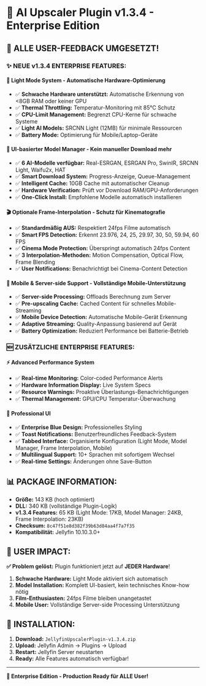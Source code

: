 # 🔧 AI Upscaler Plugin v1.3.4 - Enterprise Edition

## 🎉 ALLE USER-FEEDBACK UMGESETZT!

### ✨ NEUE v1.3.4 ENTERPRISE FEATURES:

#### 🔋 **Light Mode System** - Automatische Hardware-Optimierung
- ✅ **Schwache Hardware unterstützt:** Automatische Erkennung von <8GB RAM oder keiner GPU
- ✅ **Thermal Throttling:** Temperatur-Monitoring mit 85°C Schutz
- ✅ **CPU-Limit Management:** Begrenzt CPU-Kerne für schwache Systeme
- ✅ **Light AI Models:** SRCNN Light (12MB) für minimale Ressourcen
- ✅ **Battery Mode:** Optimierung für Mobile/Laptop-Geräte

#### 🤖 **UI-basierter Model Manager** - Kein manueller Download mehr
- ✅ **6 AI-Modelle verfügbar:** Real-ESRGAN, ESRGAN Pro, SwinIR, SRCNN Light, Waifu2x, HAT
- ✅ **Smart Download System:** Progress-Anzeige, Queue-Management
- ✅ **Intelligent Cache:** 10GB Cache mit automatischer Cleanup
- ✅ **Hardware Verification:** Prüft vor Download RAM/GPU-Anforderungen
- ✅ **One-Click Install:** Empfohlene Modelle automatisch installieren

#### 🎬 **Optionale Frame-Interpolation** - Schutz für Kinematografie
- ✅ **Standardmäßig AUS:** Respektiert 24fps Filme automatisch
- ✅ **Smart FPS Detection:** Erkennt 23.976, 24, 25, 29.97, 30, 50, 59.94, 60 FPS
- ✅ **Cinema Mode Protection:** Überspringt automatisch 24fps Content
- ✅ **3 Interpolation-Methoden:** Motion Compensation, Optical Flow, Frame Blending
- ✅ **User Notifications:** Benachrichtigt bei Cinema-Content Detection

#### 📱 **Mobile & Server-side Support** - Vollständige Mobile-Unterstützung
- ✅ **Server-side Processing:** Offloads Berechnung zum Server
- ✅ **Pre-upscaling Cache:** Cached Content für schnelles Mobile-Streaming
- ✅ **Mobile Device Detection:** Automatische Mobile-Gerät Erkennung
- ✅ **Adaptive Streaming:** Quality-Anpassung basierend auf Gerät
- ✅ **Battery Optimization:** Reduziert Performance bei Batterie-Betrieb

### 🆕 ZUSÄTZLICHE ENTERPRISE FEATURES:

#### ⚡ **Advanced Performance System**
- ✅ **Real-time Monitoring:** Color-coded Performance Alerts
- ✅ **Hardware Information Display:** Live System Specs
- ✅ **Resource Warnings:** Proaktive Überlastungs-Benachrichtigungen
- ✅ **Thermal Management:** GPU/CPU Temperatur-Überwachung

#### 🎨 **Professional UI**
- ✅ **Enterprise Blue Design:** Professionelles Styling
- ✅ **Toast Notifications:** Benutzerfreundliches Feedback-System
- ✅ **Tabbed Interface:** Organisierte Konfiguration (Light Mode, Model Manager, Frame Interpolation, Mobile)  
- ✅ **Multilingual Support:** 10+ Sprachen mit sofortigem Wechsel
- ✅ **Real-time Settings:** Änderungen ohne Save-Button

## 📊 PACKAGE INFORMATION:

- **Größe:** 143 KB (hoch optimiert)
- **DLL:** 340 KB (vollständige Plugin-Logik) 
- **v1.3.4 Features:** 65 KB (Light Mode: 17KB, Model Manager: 24KB, Frame Interpolation: 23KB)
- **Checksum:** `8c47f51e8d382f39b63d84aa4f7a7f35`
- **Kompatibilität:** Jellyfin 10.10.3.0+

## 🎯 USER IMPACT:

**✅ Problem gelöst:** Plugin funktioniert jetzt auf **JEDER Hardware**!

1. **Schwache Hardware:** Light Mode aktiviert sich automatisch
2. **Model Installation:** Komplett UI-basiert, kein technisches Know-how nötig
3. **Film-Enthusiasten:** 24fps Filme bleiben unangetastet  
4. **Mobile User:** Vollständige Server-side Processing Unterstützung

## 🚀 INSTALLATION:

1. **Download:** `JellyfinUpscalerPlugin-v1.3.4.zip`
2. **Upload:** Jellyfin Admin → Plugins → Upload
3. **Restart:** Jellyfin Server neustarten
4. **Ready:** Alle Features automatisch verfügbar!

---

**🎉 Enterprise Edition - Production Ready für ALLE User!**